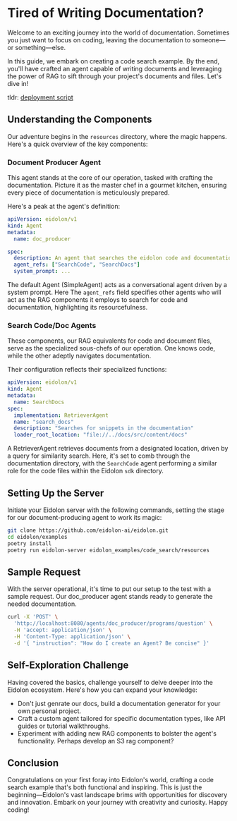 # Tired of Writing Documentation?

Welcome to an exciting journey into the world of documentation. Sometimes you just want to focus on coding, leaving the documentation to someone—or something—else.

In this guide, we embark on creating a code search example. By the end, you'll have crafted an agent capable of writing documents and leveraging the power of RAG to sift through your project's documents and files. Let's dive in!

tldr: [deployment script](#run_server)

## Understanding the Components

Our adventure begins in the `resources` directory, where the magic happens. Here's a quick overview of the key components:

### Document Producer Agent
This agent stands at the core of our operation, tasked with crafting the documentation. Picture it as the master chef in a gourmet kitchen, ensuring every piece of documentation is meticulously prepared.

Here's a peak at the agent's definition:
```yaml
apiVersion: eidolon/v1
kind: Agent
metadata:
  name: doc_producer

spec:
  description: An agent that searches the eidolon code and documentation
  agent_refs: ["SearchCode", "SearchDocs"]
  system_prompt: ...
```
The default Agent (SimpleAgent) acts as a conversational agent driven by a system prompt. Here The `agent_refs` field specifies other agents who will act as the RAG components it employs to search for code and documentation, highlighting its resourcefulness.

### Search Code/Doc Agents
These components, our RAG equivalents for code and document files, serve as the specialized sous-chefs of our operation. One knows code, while the other adeptly navigates documentation.

Their configuration reflects their specialized functions:
```yaml
apiVersion: eidolon/v1
kind: Agent
metadata:
  name: SearchDocs
spec:
  implementation: RetrieverAgent
  name: "search_docs"
  description: "Searches for snippets in the documentation"
  loader_root_location: "file://../docs/src/content/docs"
```
A RetrieverAgent retrieves documents from a designated location, driven by a query for similarity search. Here, it's set to comb through the documentation directory, with the `SearchCode` agent performing a similar role for the code files within the Eidolon `sdk` directory.

## <a name="run_server">Setting Up the Server</a>

Initiate your Eidolon server with the following commands, setting the stage for our document-producing agent to work its magic:

```bash
git clone https://github.com/eidolon-ai/eidolon.git
cd eidolon/examples
poetry install
poetry run eidolon-server eidolon_examples/code_search/resources
```

## Sample Request
With the server operational, it's time to put our setup to the test with a sample request. Our doc_producer agent stands ready to generate the needed documentation.

```bash
curl -X 'POST' \
  'http://localhost:8080/agents/doc_producer/programs/question' \
  -H 'accept: application/json' \
  -H 'Content-Type: application/json' \
  -d '{ "instruction": "How do I create an Agent? Be concise" }'
```

## Self-Exploration Challenge

Having covered the basics, challenge yourself to delve deeper into the Eidolon ecosystem. Here's how you can expand your knowledge:

- Don't just genrate our docs, build a documentation generator for your own personal project.
- Craft a custom agent tailored for specific documentation types, like API guides or tutorial walkthroughs.
- Experiment with adding new RAG components to bolster the agent's functionality. Perhaps develop an S3 rag component?

## Conclusion

Congratulations on your first foray into Eidolon's world, crafting a code search example that's both functional and inspiring. This is just the beginning—Eidolon's vast landscape brims with opportunities for discovery and innovation. Embark on your journey with creativity and curiosity. Happy coding!
